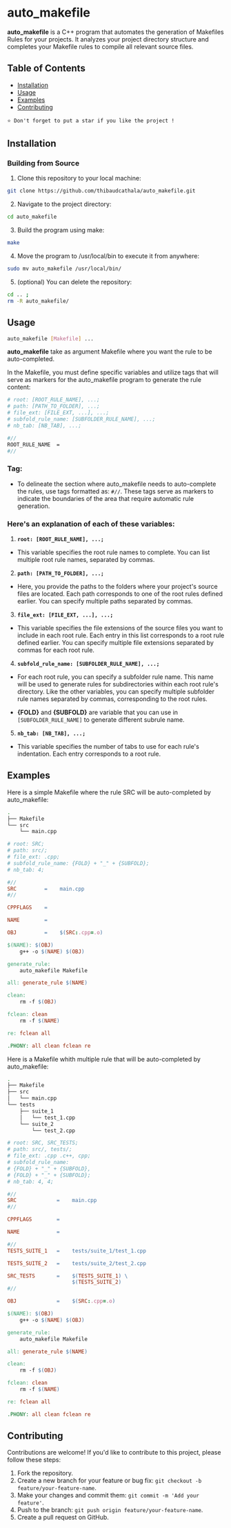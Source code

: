 # auto_makefile

**auto_makefile** is a C++ program that automates the generation of Makefiles Rules for your projects.
It analyzes your project directory structure and completes your Makefile rules to compile all relevant source files.

## Table of Contents
- [Installation](#installation)
- [Usage](#usage)
- [Examples](#examples)
- [Contributing](#contributing)

`⭐ Don't forget to put a star if you like the project !`

## Installation

### Building from Source

1. Clone this repository to your local machine:
```bash
git clone https://github.com/thibaudcathala/auto_makefile.git
```

2. Navigate to the project directory:
```bash
cd auto_makefile
```
3. Build the program using make:
```bash
make
```

4. Move the program to /usr/local/bin to execute it from anywhere:
```bash
sudo mv auto_makefile /usr/local/bin/
```

5. (optional) You can delete the repository:
```bash
cd .. ;
rm -R auto_makefile/
```
## Usage
```bash
auto_makefile [Makefile] ...
```
**auto_makefile** take as argument Makefile where you want the rule to be auto-completed.

In the Makefile, you must define specific variables and utilize tags that will serve as markers for the auto_makefile program to generate the rule content:
```bash
# root: [ROOT_RULE_NAME], ...;
# path: [PATH_TO_FOLDER], ...;
# file_ext: [FILE_EXT, ...], ...;
# subfold_rule_name: [SUBFOLDER_RULE_NAME], ...;
# nb_tab: [NB_TAB], ...;

#//
ROOT_RULE_NAME  =
#//
```
### Tag:

- To delineate the section where auto_makefile needs to auto-complete the rules, use tags formatted as: `#//`. These tags serve as markers to indicate the boundaries of the area that require automatic rule generation.

### Here's an explanation of each of these variables:

1. **`root: [ROOT_RULE_NAME], ...;`**

- This variable specifies the root rule names to complete. You can list multiple root rule names, separated by commas.

2. **`path: [PATH_TO_FOLDER], ...;`**

- Here, you provide the paths to the folders where your project's source files are located. Each path corresponds to one of the root rules defined earlier. You can specify multiple paths separated by commas.

3. **`file_ext: [FILE_EXT, ...], ...;`**

- This variable specifies the file extensions of the source files you want to include in each root rule. Each entry in this list corresponds to a root rule defined earlier. You can specify multiple file extensions separated by commas for each root rule.

4. **`subfold_rule_name: [SUBFOLDER_RULE_NAME], ...;`**

- For each root rule, you can specify a subfolder rule name. This name will be used to generate rules for subdirectories within each root rule's directory. Like the other variables, you can specify multiple subfolder rule names separated by commas, corresponding to the root rules.

- **{FOLD}** and **{SUBFOLD}** are variable that you can use in `[SUBFOLDER_RULE_NAME]` to generate different subrule name.

5. **`nb_tab: [NB_TAB], ...;`**

- This variable specifies the number of tabs to use for each rule's indentation. Each entry corresponds to a root rule.

## Examples

Here is a simple Makefile where the rule SRC will be auto-completed by auto_makefile:

```bash
.
├── Makefile
└── src
    └── main.cpp
```
```Makefile
# root: SRC;
# path: src/;
# file_ext: .cpp;
# subfold_rule_name: {FOLD} + "_" + {SUBFOLD};
# nb_tab: 4;

#//
SRC         =    main.cpp
#//

CPPFLAGS    =

NAME        =

OBJ         =    $(SRC:.cpp=.o)

$(NAME): $(OBJ)
	g++ -o $(NAME) $(OBJ)

generate_rule:
	auto_makefile Makefile

all: generate_rule $(NAME)

clean:
	rm -f $(OBJ)

fclean: clean
	rm -f $(NAME)

re: fclean all

.PHONY: all clean fclean re
```

Here is a Makefile whith multiple rule that will be auto-completed by auto_makefile:

```bash
.
├── Makefile
├── src
│   └── main.cpp
└── tests
    ├── suite_1
    │   └── test_1.cpp
    └── suite_2
        └── test_2.cpp
```
```Makefile
# root: SRC, SRC_TESTS;
# path: src/, tests/;
# file_ext: .cpp .c++, cpp;
# subfold_rule_name:
# {FOLD} + "_" + {SUBFOLD},
# {FOLD} + "_" + {SUBFOLD};
# nb_tab: 4, 4;

#//
SRC             =    main.cpp
#//

CPPFLAGS        =

NAME            =

#//
TESTS_SUITE_1   =    tests/suite_1/test_1.cpp

TESTS_SUITE_2   =    tests/suite_2/test_2.cpp

SRC_TESTS       =    $(TESTS_SUITE_1) \
                     $(TESTS_SUITE_2)
#//

OBJ             =    $(SRC:.cpp=.o)

$(NAME): $(OBJ)
	g++ -o $(NAME) $(OBJ)

generate_rule:
	auto_makefile Makefile

all: generate_rule $(NAME)

clean:
	rm -f $(OBJ)

fclean: clean
	rm -f $(NAME)

re: fclean all

.PHONY: all clean fclean re
```

## Contributing
Contributions are welcome! If you'd like to contribute to this project, please follow these steps:

1. Fork the repository.
2. Create a new branch for your feature or bug fix: `git checkout -b feature/your-feature-name`.
3. Make your changes and commit them: `git commit -m 'Add your feature'`.
4. Push to the branch: `git push origin feature/your-feature-name`.
5. Create a pull request on GitHub.

## 
